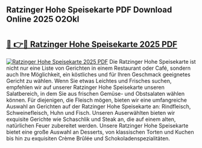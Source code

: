 ## Ratzinger Hohe Speisekarte PDF Download Online 2025 O2Okl

# <h2><a href="http://gc9n3sn.nevu.top/?p=Ratzinger+Hohe+Speisekarte">🔗 👉🔴 Ratzinger Hohe Speisekarte 2025 PDF</a></h2>

[![Ratzinger Hohe Speisekarte 2025 PDF](https://i.imgur.com/dBaPXMq.png)](http://gc9n3sn.nevu.top/?p=Ratzinger+Hohe+Speisekarte)
Die Ratzinger Hohe Speisekarte ist nicht nur eine Liste von Gerichten in einem Restaurant oder Café, sondern auch Ihre Möglichkeit, ein köstliches und für Ihren Geschmack geeignetes Gericht zu wählen. Wenn Sie etwas Leichtes und Frisches suchen, empfehlen wir auf unserer Ratzinger Hohe Speisekarte unseren Salatbereich, in dem Sie aus frischen Gemüse- und Obstsalaten wählen können. Für diejenigen, die Fleisch mögen, bieten wir eine umfangreiche Auswahl an Gerichten auf der Ratzinger Hohe Speisekarte an: Rindfleisch, Schweinefleisch, Huhn und Fisch. Unseren Auserwählten bieten wir exquisite Gerichte wie Schaschlik und Steak an, die auf einem alten, natürlichen Feuer zubereitet werden. Unsere Ratzinger Hohe Speisekarte bietet eine große Auswahl an Desserts, von klassischen Torten und Kuchen bis hin zu exquisiten Crème Brûlée und Schokoladenspezialitäten.
